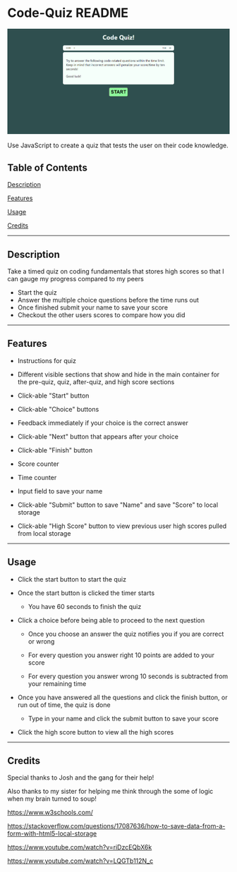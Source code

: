 # Code-Quiz README

![Code Quiz Image](./assets/code-quiz-img.png)

Use JavaScript to create a quiz that tests the user on their code knowledge.

## Table of Contents
[Description](#description)

[Features](#features)

[Usage](#usage)

[Credits](#credits)

---

## Description

Take a timed quiz on coding fundamentals that stores high scores so that I can gauge my progress compared to my peers

* Start the quiz
* Answer the multiple choice questions before the time runs out
* Once finished submit your name to save your score
* Checkout the other users scores to compare how you did

---

## Features

* Instructions for quiz

* Different visible sections that show and hide in the main container for the pre-quiz, quiz, after-quiz, and high score sections

* Click-able "Start" button

* Click-able "Choice" buttons

* Feedback immediately if your choice is the correct answer

* Click-able "Next" button that appears after your choice

* Click-able "Finish" button

* Score counter

* Time counter

* Input field to save your name

* Click-able "Submit" button to save "Name" and save "Score" to local storage

* Click-able "High Score" button to view previous user high scores pulled from local storage


---

## Usage

* Click the start button to start the quiz

* Once the start button is clicked the timer starts

    * You have 60 seconds to finish the quiz

* Click a choice before being able to proceed to the next question

    * Once you choose an answer the quiz notifies you if you are correct or wrong

    * For every question you answer right 10 points are added to your score

    * For every question you answer wrong 10 seconds is subtracted from your remaining time

* Once you have answered all the questions and click the finish button, or run out of time, the quiz is done

    * Type in your name and click the submit button to save your score

* Click the high score button to view all the high scores

---

## Credits

Special thanks to Josh and the gang for their help!

Also thanks to my sister for helping me think through the some of logic when my brain turned to soup!

https://www.w3schools.com/

https://stackoverflow.com/questions/17087636/how-to-save-data-from-a-form-with-html5-local-storage

https://www.youtube.com/watch?v=riDzcEQbX6k

https://www.youtube.com/watch?v=LQGTb112N_c